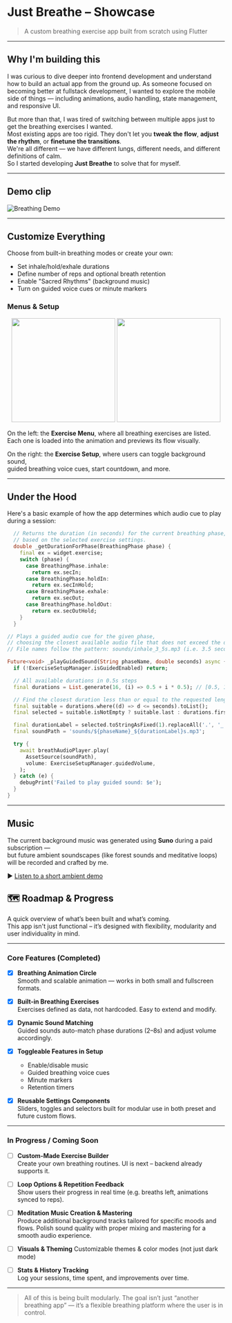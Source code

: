 # Just Breathe – Showcase

> A custom breathing exercise app built from scratch using Flutter

---

## Why I'm building this

I was curious to dive deeper into frontend development and understand how to build an actual app from the ground up.
As someone focused on becoming better at fullstack development, I wanted to explore the mobile side of things — including animations, audio handling, state management, and responsive UI.

But more than that, I was tired of switching between multiple apps just to get the breathing exercises I wanted.  
Most existing apps are too rigid. They don't let you **tweak the flow**, **adjust the rhythm**, or **finetune the transitions**.  
We're all different — we have different lungs, different needs, and different definitions of calm.  
So I started developing **Just Breathe** to solve that for myself.

---

## Demo clip

![Breathing Demo](media/app_demo.gif)

---

## Customize Everything

Choose from built-in breathing modes or create your own:
- Set inhale/hold/exhale durations
- Define number of reps and optional breath retention
- Enable "Sacred Rhythms" (background music)
- Turn on guided voice cues or minute markers

### Menus & Setup

<p align="center">
  <img src="media/exercise_menu.png" width="240" />
  <img src="media/exercise_setup.png" width="240" />
</p>

On the left: the **Exercise Menu**, where all breathing exercises are listed.  
Each one is loaded into the animation and previews its flow visually.

On the right: the **Exercise Setup**, where users can toggle background sound,  
guided breathing voice cues, start countdown, and more.

---

##  Under the Hood

Here's a basic example of how the app determines which audio cue to play during a session:

```dart
  // Returns the duration (in seconds) for the current breathing phase, 
  // based on the selected exercise settings.
  double _getDurationForPhase(BreathingPhase phase) {
    final ex = widget.exercise;
    switch (phase) {
      case BreathingPhase.inhale:
        return ex.secIn;
      case BreathingPhase.holdIn:
        return ex.secInHold;
      case BreathingPhase.exhale:
        return ex.secOut;
      case BreathingPhase.holdOut:
        return ex.secOutHold;
    }
  }

// Plays a guided audio cue for the given phase,
// choosing the closest available audio file that does not exceed the desired duration.
// File names follow the pattern: sounds/inhale_3_5s.mp3 (i.e. 3.5 seconds)

Future<void> _playGuidedSound(String phaseName, double seconds) async {
  if (!ExerciseSetupManager.isGuidedEnabled) return;

  // All available durations in 0.5s steps
  final durations = List.generate(16, (i) => 0.5 + i * 0.5); // [0.5, 1.0, ..., 8.0]

  // Find the closest duration less than or equal to the requested length
  final suitable = durations.where((d) => d <= seconds).toList();
  final selected = suitable.isNotEmpty ? suitable.last : durations.first;

  final durationLabel = selected.toStringAsFixed(1).replaceAll('.', '_');
  final soundPath = 'sounds/${phaseName}_${durationLabel}s.mp3';

  try {
    await breathAudioPlayer.play(
      AssetSource(soundPath),
      volume: ExerciseSetupManager.guidedVolume,
    );
  } catch (e) {
    debugPrint('Failed to play guided sound: $e');
  }
}
```
---

## Music

The current background music was generated using **Suno** during a paid subscription —  
but future ambient soundscapes (like forest sounds and meditative loops) will be recorded and crafted by me.

▶️ [Listen to a short ambient demo](https://www.dropbox.com/scl/fi/vv7khpsgdc3gjlvpsnxso/sacred_rhythms_preview.mp3?rlkey=5nynnhx32vhz6lwfmt6ndunzo&st=37ymugq2&raw=1)

## 🗺️ Roadmap & Progress

A quick overview of what’s been built and what’s coming.  
This app isn't just functional – it’s designed with flexibility, modularity and user individuality in mind.

---

### Core Features (Completed)

- [x] **Breathing Animation Circle**  
  Smooth and scalable animation — works in both small and fullscreen formats.
  
- [x] **Built-in Breathing Exercises**  
  Exercises defined as data, not hardcoded. Easy to extend and modify.

- [x] **Dynamic Sound Matching**  
  Guided sounds auto-match phase durations (2–8s) and adjust volume accordingly.

- [x] **Toggleable Features in Setup**  
  - Enable/disable music
  - Guided breathing voice cues
  - Minute markers
  - Retention timers

- [x] **Reusable Settings Components**  
  Sliders, toggles and selectors built for modular use in both preset and future custom flows.

---

### In Progress / Coming Soon

- [ ] **Custom-Made Exercise Builder**  
  Create your own breathing routines. UI is next – backend already supports it.

- [ ] **Loop Options & Repetition Feedback**  
  Show users their progress in real time (e.g. breaths left, animations synced to reps).

- [ ] **Meditation Music Creation & Mastering**  
  Produce additional background tracks tailored for specific moods and flows.
  Polish sound quality with proper mixing and mastering for a smooth audio experience.

- [ ] **Visuals & Theming** 
  Customizable themes & color modes (not just dark mode)

- [ ] **Stats & History Tracking**  
  Log your sessions, time spent, and improvements over time.

---

> All of this is being built modularly. The goal isn’t just “another breathing app” — it’s a flexible breathing platform where the user is in control.
